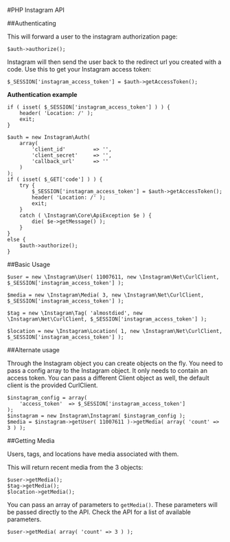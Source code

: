 #PHP Instagram API

##Authenticating

This will forward a user to the instagram authorization page:

    $auth->authorize();

Instagram will then send the user back to the redirect url you created with a code. Use this to get your Instagram access token:

    $_SESSION['instagram_access_token'] = $auth->getAccessToken(); 

**Authentication example**

	if ( isset( $_SESSION['instagram_access_token'] ) ) {
		header( 'Location: /' );
		exit;
	}
	
	$auth = new Instagram\Auth(
    	array(
			'client_id'			=> '',
			'client_secret'		=> '',
			'callback_url'		=> ''
		)
    );
	if ( isset( $_GET['code'] ) ) {
		try {
			$_SESSION['instagram_access_token'] = $auth->getAccessToken();
			header( 'Location: /' );
			exit;
		}
		catch ( \Instagram\Core\ApiException $e ) {
			die( $e->getMessage() );
		}
	}
	else {
		$auth->authorize();
	}

##Basic Usage

    $user = new \Instagram\User( 11007611, new \Instagram\Net\CurlClient, $_SESSION['instagram_access_token'] );

    $media = new \Instagram\Media( 3, new \Instagram\Net\CurlClient, $_SESSION['instagram_access_token'] );

    $tag = new \Instagram\Tag( 'almostdied', new \Instagram\Net\CurlClient, $_SESSION['instagram_access_token'] );

    $location = new \Instagram\Location( 1, new \Instagram\Net\CurlClient, $_SESSION['instagram_access_token'] );

##Alternate usage

Through the Instagram object you can create objects on the fly.  You need to pass a config array to the Instagram object. It only needs to contain an access token.  You can pass a different Client object as well, the default client is the provided CurlClient.

	$instagram_config = array(
		'access_token'	=> $_SESSION['instagram_access_token']
	);
	$instagram = new Instagram\Instagram( $instagram_config );
	$media = $instagram->getUser( 11007611 )->getMedia( array( 'count' => 3 ) );

##Getting Media

Users, tags, and locations have media associated with them.

This will return recent media from the 3 objects:

    $user->getMedia();
	$tag->getMedia();
	$location->getMedia();

You can pass an array of parameters to `getMedia()`. These parameters will be passed directly to the API.  Check the API for a list of available parameters.

    $user->getMedia( array( 'count' => 3 ) );